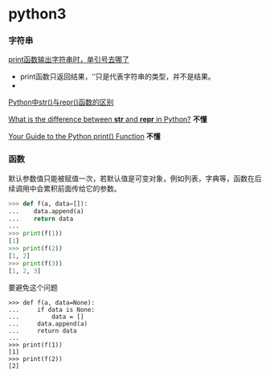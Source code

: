 # python3
### 字符串
[print函数输出字符串时，单引号去哪了](https://fishc.com.cn/thread-69734-1-1.html)
+ print函数只返回结果，‘’只是代表字符串的类型，并不是结果。
+ 
[Python中str()与repr()函数的区别](https://www.jianshu.com/p/2a41315ca47e)

[What is the difference between __str__ and __repr__ in Python?](https://stackoverflow.com/questions/1436703/what-is-the-difference-between-str-and-repr) **不懂**

[Your Guide to the Python print() Function](https://realpython.com/python-print/) **不懂**
### 函数
默认参数值只能被赋值一次，若默认值是可变对象，例如列表，字典等，函数在后续调用中会累积前面传给它的参数。
```python
>>> def f(a, data=[]):
...    data.append(a)
...    return data
...
>>> print(f(1))
[1]
>>> print(f(2))
[1, 2]
>>> print(f(3))
[1, 2, 3]
```
要避免这个问题
```
>>> def f(a, data=None):
...     if data is None:
...         data = []
...     data.append(a)
...     return data
...
>>> print(f(1))
[1]
>>> print(f(2))
[2]
